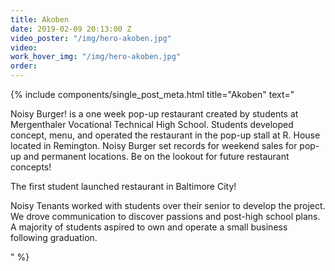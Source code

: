 ```yaml
---
title: Akoben
date: 2019-02-09 20:13:00 Z
video_poster: "/img/hero-akoben.jpg"
video: 
work_hover_img: "/img/hero-akoben.jpg"
order: 
---
```


<div class="single_post_wrapper">
{% include components/single_post_meta.html
    title="Akoben"
    text="<p>Noisy Burger! is a one week pop-up restaurant created by students at Mergenthaler Vocational Technical High School. Students developed concept, menu, and operated the restaurant in the pop-up stall at R. House located in Remington. Noisy Burger set records for weekend sales for pop-up and permanent locations. Be on the lookout for future restaurant concepts!</p>
<p>The first student launched restaurant in Baltimore City!

Noisy Tenants worked with students over their senior to develop the project. We drove communication to discover passions and post-high school plans. A majority of students aspired to own and operate a small business following graduation.</p>"
%}
</div>